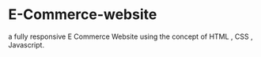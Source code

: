 # E-Commerce-website
a fully responsive E Commerce Website using the concept of HTML , CSS , Javascript.
